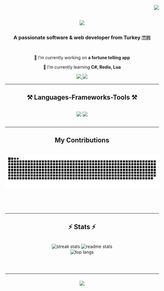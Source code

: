 <img align="right" src="https://visitor-badge.laobi.icu/badge?page_id=spro7d.spro7d" />

<h1 align="center">
    <img src="https://readme-typing-svg.herokuapp.com/?font=Righteous&size=35&center=true&vCenter=true&width=500&height=70&duration=4000&lines=Hi+There!+👋;+I'm+Sproid!;" />
</h1>

<h3 align="center">A passionate software & web developer from Turkey 🇹🇷</h3>

<br/>

<div align="center">
 
 🔭 I’m currently working on **a fortune telling app**
 
 🌱 I’m currently learning **C#, Redis, Lua**

 </div>
 
<div align="center"> 
  <a href="mailto:info@sproid.dev">
    <img src="https://img.shields.io/badge/Gmail-333333?style=for-the-badge&logo=gmail&logoColor=red" />
  </a>
  <a href="https://sproid.dev" target="_blank">
     <img src="https://img.shields.io/badge/Portfolio-FF5722?style=for-the-badge&logo=todoist&logoColor=white" target="_blank" /> 
  </a>
</div>

 <hr/>
 
<h2 align="center">⚒️ Languages-Frameworks-Tools ⚒️</h2>
<br/>
<div align="center">
    <img src="https://skillicons.dev/icons?i=html,css,vscode,github" />
    <img src="https://skillicons.dev/icons?i=python,javascript,c,mysql,nodejs" /><br>
</div>

<br/>
<hr/>

<div align="center">
  <h2>My Contributions </h2>
  <br>
  <img alt="snake eating my contributions" src="https://raw.githubusercontent.com/spro7d/spro7d/output/github-contribution-grid-snake.svg" />
  
  <br/><br/><br/>
</div>

<hr/>

<h2 align="center">⚡ Stats ⚡</h2>
<br>
<div align=center>
  <img width=390 src="https://streak-stats.demolab.com/?user=spro7d&count_private=true&theme=react&border_radius=10" alt="streak stats"/>
  <img width=390 src="https://github-readme-stats.vercel.app/api?username=spro7d&count_private=true&show_icons=true&theme=react&rank_icon=github&border_radius=10" alt="readme stats" />
  <br/>
  <img width=325 align="center" src="https://github-readme-stats.vercel.app/api/top-langs/?username=spro7d&hide=HTML&langs_count=8&layout=compact&theme=react&border_radius=10&size_weight=0.5&count_weight=0.5&exclude_repo=github-readme-stats" alt="top langs" />
</div>

<br/><br/>
<hr/>

<h3 align="center">
    <img src="https://readme-typing-svg.herokuapp.com/?font=Righteous&size=25&center=true&vCenter=true&width=500&height=70&duration=4000&lines=Thanks+for+visiting!+✌️">
</h3>

<br/>

